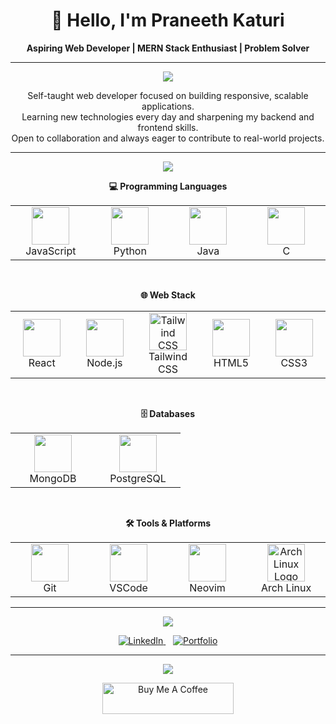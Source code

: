 <!-- ==================== PROFILE HEADER ==================== -->
<div align="center">

# 👋 Hello, I'm Praneeth Katuri

**Aspiring Web Developer | MERN Stack Enthusiast | Problem Solver**

</div>

---

<!-- ==================== ABOUT ME SECTION ==================== -->
<p align="center">
  <img src="https://img.shields.io/badge/-%F0%9F%9A%80%20About%20Me-8A2BE2?style=for-the-badge&labelColor=white&color=8A2BE2" />
</p>

<p align="center">
Self-taught web developer focused on building responsive, scalable applications.<br>
Learning new technologies every day and sharpening my backend and frontend skills.<br>
Open to collaboration and always eager to contribute to real-world projects.
</p>

---

<!-- ==================== SKILLS & TOOLS ==================== -->
<p align="center">
  <img src="https://img.shields.io/badge/-%F0%9F%9B%A0%EF%B8%8F%20Skills%20%26%20Tools-8A2BE2?style=for-the-badge&labelColor=white&color=8A2BE2" />
</p>

<!-- === Programming Languages === -->
<p align="center"><b>💻 Programming Languages</b></p>
<table align="center">
  <tr>
    <td align="center" width="120">
      <img src="https://cdn.jsdelivr.net/gh/devicons/devicon/icons/javascript/javascript-original.svg" width="60" height="60"/><br/>JavaScript
    </td>
    <td align="center" width="120">
      <img src="https://cdn.jsdelivr.net/gh/devicons/devicon/icons/python/python-original.svg" width="60" height="60"/><br/>Python
    </td>
    <td align="center" width="120">
      <img src="https://cdn.jsdelivr.net/gh/devicons/devicon/icons/java/java-original.svg" width="60" height="60"/><br/>Java
    </td>
    <td align="center" width="120">
      <img src="https://cdn.jsdelivr.net/gh/devicons/devicon/icons/c/c-original.svg" width="60" height="60"/><br/>C
    </td>
  </tr>
</table>

<br>

<!-- === Web Stack === -->
<p align="center"><b>🌐 Web Stack</b></p>
<table align="center">
  <tr>
    <td align="center" width="120">
      <img src="https://cdn.jsdelivr.net/gh/devicons/devicon/icons/react/react-original.svg" width="60" height="60"/><br/>React
    </td>
    <td align="center" width="120">
      <img src="https://cdn.jsdelivr.net/gh/devicons/devicon/icons/nodejs/nodejs-original.svg" width="60" height="60"/><br/>Node.js
    </td>
    <td align="center" width="120">
      <img src="https://upload.wikimedia.org/wikipedia/commons/d/d5/Tailwind_CSS_Logo.svg" width="60" height="60" alt="Tailwind CSS Logo" /><br/>Tailwind CSS
    </td>
    <td align="center" width="120">
      <img src="https://cdn.jsdelivr.net/gh/devicons/devicon/icons/html5/html5-original.svg" width="60" height="60"/><br/>HTML5
    </td>
    <td align="center" width="120">
      <img src="https://cdn.jsdelivr.net/gh/devicons/devicon/icons/css3/css3-original.svg" width="60" height="60"/><br/>CSS3
    </td>
  </tr>
</table>

<br>

<!-- === Databases === -->
<p align="center"><b>🗄️ Databases</b></p>
<table align="center">
  <tr>
    <td align="center" width="120">
      <img src="https://cdn.jsdelivr.net/gh/devicons/devicon/icons/mongodb/mongodb-original.svg" width="60" height="60"/><br/>MongoDB
    </td>
    <td align="center" width="120">
      <img src="https://cdn.jsdelivr.net/gh/devicons/devicon/icons/postgresql/postgresql-original.svg" width="60" height="60"/><br/>PostgreSQL
    </td>
  </tr>
</table>

<br>

<!-- === Tools & Platforms === -->
<p align="center"><b>🛠️ Tools & Platforms</b></p>
<table align="center">
  <tr>
    <td align="center" width="120">
      <img src="https://cdn.jsdelivr.net/gh/devicons/devicon/icons/git/git-original.svg" width="60" height="60"/><br/>Git
    </td>
    <td align="center" width="120">
      <img src="https://cdn.jsdelivr.net/gh/devicons/devicon/icons/vscode/vscode-original.svg" width="60" height="60"/><br/>VSCode
    </td>
    <td align="center" width="120">
      <img src="https://upload.wikimedia.org/wikipedia/commons/0/07/Neovim-mark-flat.svg" width="60" height="60"/><br/>Neovim
    </td>
    <td align="center" width="120">
      <img src="https://upload.wikimedia.org/wikipedia/commons/1/13/Arch_Linux_%22Crystal%22_icon.svg" width="60" height="60" alt="Arch Linux Logo" /><br/>Arch Linux
    </td>
  </tr>
</table>

---

<!-- ==================== CONNECT WITH ME ==================== -->
<p align="center">
  <img src="https://img.shields.io/badge/-%F0%9F%8C%90%20Connect%20with%20Me-8A2BE2?style=for-the-badge&labelColor=white&color=8A2BE2" />
</p>

<p align="center">
  <a href="https://linkedin.com/in/praneeth-katuri" target="_blank" rel="noopener">
    <img src="https://img.shields.io/badge/-LinkedIn-0077B5?style=for-the-badge&logo=linkedin&logoColor=white" alt="LinkedIn"/>
  </a>
  &nbsp;&nbsp;
  <a href="https://praneeth-katuri.github.io" target="_blank" rel="noopener">
    <img src="https://img.shields.io/badge/-Portfolio-white?style=for-the-badge&logo=about-dot-me&logoColor=white" alt="Portfolio"/>
  </a>
</p>

---

<!-- ==================== SUPPORT SECTION ==================== -->
<p align="center">
  <img src="https://img.shields.io/badge/-%E2%98%95%EF%B8%8F%20Support%20Me-8A2BE2?style=for-the-badge&labelColor=white&color=8A2BE2" />
</p>

<p align="center">
  <a href="https://www.buymeacoffee.com/jkkljkl">
    <img src="https://cdn.buymeacoffee.com/buttons/v2/default-yellow.png" height="50" width="210" alt="Buy Me A Coffee" />
  </a>
</p>
